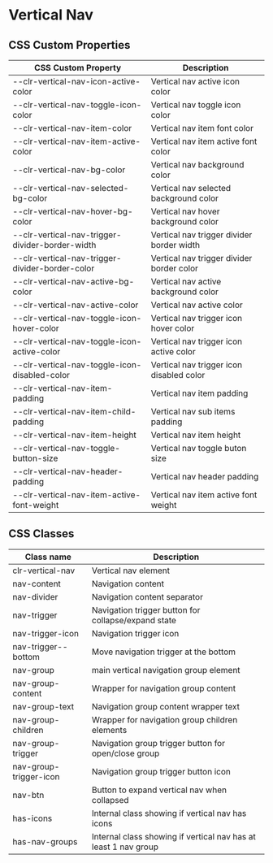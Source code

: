 # Vertical Nav

## CSS Custom Properties

| CSS Custom Property                             | Description                               |
| ----------------------------------------------- | ----------------------------------------- |
| --clr-vertical-nav-icon-active-color            | Vertical nav active icon color            |
| --clr-vertical-nav-toggle-icon-color            | Vertical nav toggle icon color            |
| --clr-vertical-nav-item-color                   | Vertical nav item font color              |
| --clr-vertical-nav-item-active-color            | Vertical nav item active font color       |
| --clr-vertical-nav-bg-color                     | Vertical nav background color             |
| --clr-vertical-nav-selected-bg-color            | Vertical nav selected background color    |
| --clr-vertical-nav-hover-bg-color               | Vertical nav hover background color       |
| --clr-vertical-nav-trigger-divider-border-width | Vertical nav trigger divider border width |
| --clr-vertical-nav-trigger-divider-border-color | Vertical nav trigger divider border color |
| --clr-vertical-nav-active-bg-color              | Vertical nav active background color      |
| --clr-vertical-nav-active-color                 | Vertical nav active color                 |
| --clr-vertical-nav-toggle-icon-hover-color      | Vertical nav trigger icon hover color     |
| --clr-vertical-nav-toggle-icon-active-color     | Vertical nav trigger icon active color    |
| --clr-vertical-nav-toggle-icon-disabled-color   | Vertical nav trigger icon disabled color  |
| --clr-vertical-nav-item-padding                 | Vertical nav item padding                 |
| --clr-vertical-nav-item-child-padding           | Vertical nav sub items padding            |
| --clr-vertical-nav-item-height                  | Vertical nav item height                  |
| --clr-vertical-nav-toggle-button-size           | Vertical nav toggle buton size            |
| --clr-vertical-nav-header-padding               | Vertical nav header padding               |
| --clr-vertical-nav-item-active-font-weight      | Vertical nav item active font weight      |

## CSS Classes

| Class name             | Description                                                     |
| ---------------------- | --------------------------------------------------------------- |
| clr-vertical-nav       | Vertical nav element                                            |
| nav-content            | Navigation content                                              |
| nav-divider            | Navigation content separator                                    |
| nav-trigger            | Navigation trigger button for collapse/expand state             |
| nav-trigger-icon       | Navigation trigger icon                                         |
| nav-trigger--bottom    | Move navigation trigger at the bottom                           |
| nav-group              | main vertical navigation group element                          |
| nav-group-content      | Wrapper for navigation group content                            |
| nav-group-text         | Navigation group content wrapper text                           |
| nav-group-children     | Wrapper for navigation group children elements                  |
| nav-group-trigger      | Navigation group trigger button for open/close group            |
| nav-group-trigger-icon | Navigation group trigger button icon                            |
| nav-btn                | Button to expand vertical nav when collapsed                    |
| has-icons              | Internal class showing if vertical nav has icons                |
| has-nav-groups         | Internal class showing if vertical nav has at least 1 nav group |
